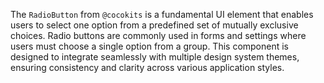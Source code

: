 The `RadioButton` from `@cocokits` is a fundamental UI element that enables users to select one option from a predefined set of mutually exclusive choices. Radio buttons are commonly used in forms and settings where users must choose a single option from a group. This component is designed to integrate seamlessly with multiple design system themes, ensuring consistency and clarity across various application styles.